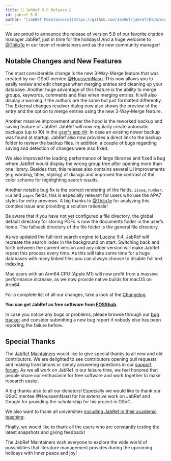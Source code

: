 ```yaml
---
title: 🎄 JabRef 5.8 Release 🎄
id: jabref-5-8
author: "[JabRef Maintainers](https://github.com/JabRef/jabref/blob/main/MAINTAINERS)"
---
```


We are proud to announce the release of version 5.8 of our favorite citation manager JabRef, just in time for the holidays!
And a huge welcome to [@ThiloTe](https://github.com/ThiloteE) in our team of maintainers and as the new community manager!

## Notable Changes and New Features

The most considerable change is the new 3-Way-Merge feature that was created by our GSoC mentee [@HoussemNasri](https://github.com/HoussemNasri). This now allows you to easily review and edit changes when merging entries and cleaning up your database. Another huge advantage of this feature is the ability to merge groups, keywords, comments and files when merging entries. It will also display a warning if the authors are the same but just formatted differently. The External changes resolver dialog now also shows the preview of the entry and the option to merge entries using the new 3-Way-Merge feature.

Another massive improvement under the hood is the reworked backup and saving feature of JabRef. JabRef will now regularly create automatic backups (up to 10) in the [user's app dir](https://github.com/harawata/appdirs#supported-directories). In case an existing newer backup was found at startup, JabRef also now provides a direct link to the backup folder to review the backup files. In addition, a couple of bugs regarding saving and detection of changes were also fixed.

We also improved the loading performance of large libraries and fixed a bug where JabRef would display the wrong group tree after opening more than one library. Besides that, this release also contains several UI improvements (e.g wording, titles, styling) of dialogs and improved the contrast of the color scheme for highlighting search results.

Another notable bug fix is the correct rendering of the fields, `issue`, `number`, `eid` and `pages` fields, this is especially relevant for users who use the APA7 styles for entry previews. A big thanks to [@ThiloTe](https://github.com/ThiloteE) for analyzing this complex issue and providing a solution rationale!

Be aware that if you have not yet configured a file directory, the global default directory for storing PDFs is now the documents folder in the user's home. The fallback directory of the file folder is the general file directory.

As we updated the full-text search engine to [Lucene](https://lucene.apache.org/) 9.4, JabRef will recreate the search index in the background on start. Switching back and forth between the current version and any older version will make JabRef repeat this process every time. As this will take some time for a huge databases with many linked files you can always choose to disable full text indexing.

Mac users with an Arm64 CPU (Apple M1) will now profit from a massive performance increase, as we now provide native builds for macOS on Arm64.

For a complete list of all our changes, take a look at the [Changelog](https://github.com/JabRef/jabref/blob/main/CHANGELOG.md#changelog).

**You can get JabRef as free software from [FOSShub](https://www.fosshub.com/JabRef.html).**

In case you notice any bugs or problems, please browse through our [bug tracker](https://github.com/JabRef/jabref/issues) and consider submitting a new bug report if nobody else has been reporting the failure before.

## Special Thanks

The [JabRef Maintainers](https://github.com/JabRef/jabref/blob/main/MAINTAINERS) would like to give special thanks to all new and old contributors. We are delighted to see contributors opening pull requests and making translations or simply answering questions in our [support forum](https://discourse.jabref.org/). As we all work on JabRef in our leisure time, we feel honored that people share our enthusiasm for free software and work together to make research easier.

A big thanks also to all our donators! Especially we would like to thank our GSoC mentee @HoussemNasri for his extensive work on JabRef and Google for providing the scholarship for his project in GSoC. 

We also want to thank all universities [including JabRef in their academic teaching](https://devdocs.jabref.org/teaching).

Finally, we would like to thank all the users who are constantly testing the latest snapshots and giving feedback!

The JabRef Maintainers wish everyone to explore the wide world of possibilities that literature management provides during the upcoming holidays with inner peace and joy!
